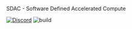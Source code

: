 SDAC - Software Defined Accelerated Compute

[![Discord](https://img.shields.io/discord/1018236355177881630?logo=Join%20Our%20Discord%21&logoColor=7289da&style=for-the-badge)](https://discord.gg/9HS8WCPQ27)
![build](https://img.shields.io/github/actions/workflow/status/xertai/sdac/build.yml?branch=main?label=build?logo=github?style=for-the-badge)

